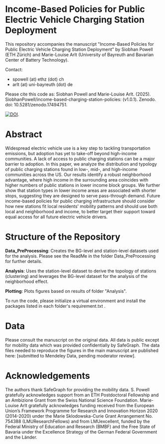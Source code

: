 # Income-Based Policies for Public Electric Vehicle Charging Station Deployment

This repository accompanies the manuscript "Income-Based Policies for Public Electric Vehicle Charging Station Deployment" by Siobhan Powell (ETH Zürich) and Marie-Louise Arlt (University of Bayreuth and Bavarian Center of Battery Technology).

Contact:
- spowell (at) ethz (dot) ch
- arlt (at) uni-bayreuth (dot) de

Please cite this code as: Siobhan Powell and Marie-Louise Arlt. (2025). SiobhanPowell/income-based-charging-station-policies: (v1.0.1). Zenodo. doi: 10.5281/zenodo.17494751.

[![DOI](https://zenodo.org/badge/1087188066.svg)](https://doi.org/10.5281/zenodo.17494751). 

# Abstract

Widespread electric vehicle use is a key step to tackling transportation emissions, but adoption has yet to take-off beyond high-income communities. A lack of access to public charging stations can be a major barrier to adoption. In this paper, we analyze the distribution and typology of public charging stations found in low-, mid-, and high-income communities across the US. Our results identify a robust neighborhood advantage, where high income in the surrounding area coincides with higher numbers of public stations in lower income block groups. We further show that station types in lower income areas are associated with shorter stops, suggesting they are designed to serve pass-through demand. Future income-based policies for public charging infrastructure should consider how new stations fit local residents' mobility patterns and should use both local and neighborhood and income, to better target their support toward equal access for all future electric vehicle drivers.

# Structure of the Repository

**Data_PreProcessing**: Creates the BG-level and station-level datasets used for the analysis. Please see the ReadMe in the folder Data_PreProcessing for further details.

**Analysis**: Uses the station-level dataset to derive the topology of stations (clustering) and leverages the BG-level dataset for the analysis of the neighborhood effect.

**Plotting**: Plots figures based on results of folder "Analysis".

To run the code, please initialize a virtual environment and install the packages listed in each folder's requirement.txt .

# Data

Please consult the manuscript on the original data. All data is public except for mobility data which was provided confidentially by SafeGraph. The data files needed to reproduce the figures in the main manuscript are published here: [submitted to Mendeley Data, pending moderator review].

# Acknowledgements

The authors thank SafeGraph for providing the mobility data. S. Powell gratefully acknowledges support from an ETH Postdoctoral Fellowship and an Ambizione Grant from the Swiss National Science Foundation. Marie-Louise Arlt gratefully acknowledges funding received from the European Union’s Framework Programme for Research and Innovation Horizon 2020 (2014-2020) under the Marie Sklodowska-Curie Grant Arrangement No. 754388 (LMUResearchFellows) and from LMUexcellent, funded by the Federal Ministry of Education and Research (BMBF) and the Free State of Bavaria under the Excellence Strategy of the German Federal Government and the Länder.
